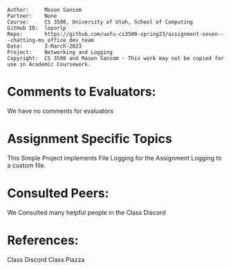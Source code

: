 ﻿```
Author:     Mason Sansom
Partner:    None
Course:     CS 3500, University of Utah, School of Computing
GitHub ID:  loporlp
Repo:       https://github.com/uofu-cs3500-spring23/assignment-seven---chatting-ms_office_dev_team
Date:       3-March-2023
Project:    Networking and Logging
Copyright:  CS 3500 and Mason Sansom - This work may not be copied for use in Academic Coursework.
```

# Comments to Evaluators:

We have no comments for evaluators

# Assignment Specific Topics

This Simple Project implements File Logging for 
the Assignment Logging to a custom file.

# Consulted Peers:

We Consulted many helpful people in the Class Discord

# References:

Class Discord
Class Piazza